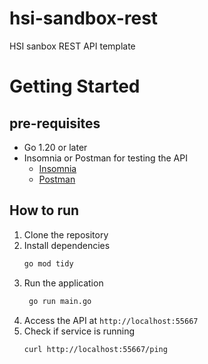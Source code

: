# hsi-sandbox-rest
HSI sanbox REST API template

# Getting Started

## pre-requisites
- Go 1.20 or later
- Insomnia or Postman for testing the API
    - [Insomnia](https://insomnia.rest/download)
    - [Postman](https://www.postman.com/downloads/)

## How to run
1. Clone the repository
2. Install dependencies
   ```bash
   go mod tidy
   ```
3. Run the application
   ```bash
    go run main.go
    ```
4. Access the API at `http://localhost:55667`
5. Check if service is running
   ```bash
   curl http://localhost:55667/ping
   ```
   